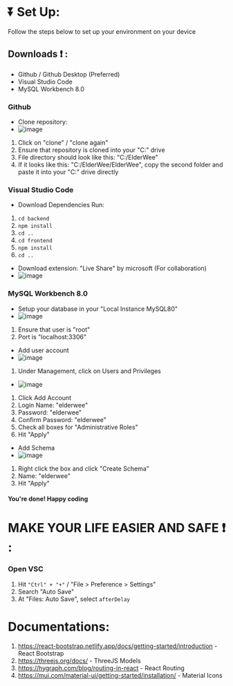 # :arrow_double_down: Set Up:
Follow the steps below to set up your environment on your device

## Downloads :exclamation: :
- Github / Github Desktop (Preferred)
- Visual Studio Code
- MySQL Workbench 8.0

### Github
- Clone repository:
- ![image](https://github.com/Quarcc/ElderWee/assets/121778246/dea638fd-672c-43a9-b119-be735ee1123a)
1. Click on "clone" / "clone again"
2. Ensure that repository is cloned into your "C:" drive
3. File directory should look like this: "C:/ElderWee"
4. If it looks like this: "C:/ElderWee/ElderWee", copy the second folder and paste it into your "C:" drive directly

### Visual Studio Code
- Download Dependencies
Run:
1. ```cd backend```
2. ```npm install```
3. ```cd ..```
4. ```cd frontend```
5. ```npm install```
6. ```cd ..```
   
- Download extension: "Live Share" by microsoft (For collaboration)
- ![image](https://github.com/Quarcc/EventNow/assets/121778246/3aa895cc-adc2-42d1-8fde-9b6e0dff821f)

### MySQL Workbench 8.0
- Setup your database in your "Local Instance MySQL80"
- ![image](https://github.com/Quarcc/EventNow/assets/121778246/5cb7060c-f259-42cb-aa29-faacc2b54de6)
1. Ensure that user is "root"
2. Port is "localhost:3306"

- Add user account
- ![image](https://github.com/Quarcc/EventNow/assets/121778246/a5f087c7-f03a-413a-9fd3-01e729cb009f)
1. Under Management, click on Users and Privileges
- ![image](https://github.com/Quarcc/EventNow/assets/121778246/81f3ed4c-4611-455d-ad49-749fe10c9d48)
1. Click Add Account
2. Login Name: "elderwee"
3. Password: "elderwee"
4. Confirm Password: "elderwee"
5. Check all boxes for "Administrative Roles"
6. Hit "Apply"

- Add Schema
- ![image](https://github.com/Quarcc/EventNow/assets/121778246/54e3f705-1aab-498a-9bb6-951fac6a2286)
1. Right click the box and click "Create Schema"
2. Name: "elderwee"
3. Hit "Apply"

#### You're done! Happy coding

# MAKE YOUR LIFE EASIER AND SAFE :exclamation: :
### Open VSC
1. Hit ```"Ctrl" + "+"``` / "File > Preference > Settings"
2. Search "Auto Save"
3. At "Files: Auto Save", select ```afterDelay```

# Documentations:
1. https://react-bootstrap.netlify.app/docs/getting-started/introduction - React Bootstrap
2. https://threejs.org/docs/ - ThreeJS Models
3. https://hygraph.com/blog/routing-in-react - React Routing
4. https://mui.com/material-ui/getting-started/installation/ - Material Icons